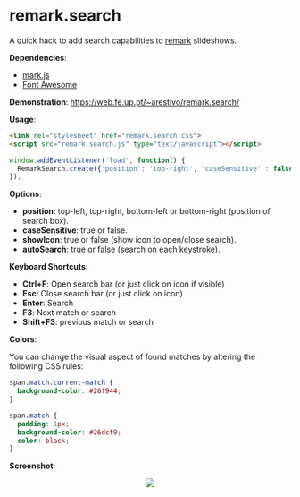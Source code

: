 # remark.search

A quick hack to add search capabilities to [remark](https://github.com/gnab/remark) slideshows. 

**Dependencies**: 
  * [mark.js](https://markjs.io/)
  * [Font Awesome](http://fontawesome.io/)

**Demonstration**: https://web.fe.up.pt/~arestivo/remark.search/

**Usage**: 

```html
<link rel="stylesheet" href="remark.search.css">
<script src="remark.search.js" type="text/javascript"></script>
```

```javascript
window.addEventListener('load', function() {
  RemarkSearch.create({'position': 'top-right', 'caseSensitive' : false, 'showIcon': false}, 'autoSearch': true});
});
```

**Options**:
  * **position**: top-left, top-right, bottom-left or bottom-right (position of search box).
  * **caseSensitive**: true or false.
  * **showIcon**: true or false (show icon to open/close search).
  * **autoSearch**: true or false (search on each keystroke).

**Keyboard Shortcuts**:

  * **Ctrl+F**: Open search bar (or just click on icon if visible) 
  * **Esc**: Close search bar (or just click on icon)
  * **Enter**: Search
  * **F3**: Next match or search
  * **Shift+F3**: previous match or search

**Colors**:

You can change the visual aspect of found matches by altering the following CSS rules:

```css
span.match.current-match {
  background-color: #26f944;
}

span.match {
  padding: 1px;
  background-color: #26dcf9;
  color: black;
}
```

**Screenshot**:

<p align="center">
<img src="https://cdn.pbrd.co/images/GQWEGvX.png">
</p>
